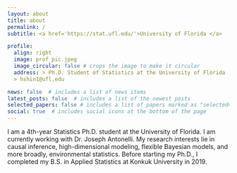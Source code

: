 ```yaml
---
layout: about
title: about
permalink: /
subtitle: <a href='https://stat.ufl.edu/'>University of Florida </a>

profile:
  align: right
  image: prof_pic.jpeg
  image_circular: false # crops the image to make it circular
  address: > Ph.D. Student of Statistics at the University of Florida
  > hshin1@ufl.edu

news: false  # includes a list of news items
latest_posts: false  # includes a list of the newest posts
selected_papers: false # includes a list of papers marked as "selected={true}"
social: true  # includes social icons at the bottom of the page
---
```


I am a 4th-year Statistics Ph.D. student at the University of Florida. I am currently working with Dr. Joseph Antonelli. My research interests lie in causal inference, high-dimensional modeling, flexible Bayesian models, and more broadly, environmental statistics. Before starting my Ph.D., I completed my B.S. in Applied Statistics at Konkuk University in 2019.

